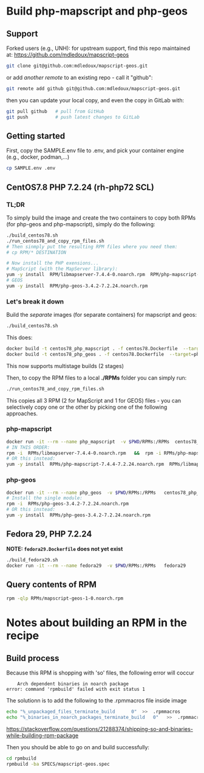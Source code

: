 # Build php-mapscript and php-geos
## Support
Forked users (e.g., UNH): for upstream support, find this repo maintained at:
https://github.com/mdledoux/mapscript-geos
```bash
git clone git@github.com:mdledoux/mapscript-geos.git
```
or add *another remote* to an existing repo - call it "github":
```bash
git remote add github git@github.com:mdledoux/mapscript-geos.git
```
then you can update your local copy, and even the copy in GitLab with:
```bash
git pull github   # pull from GitHub
git push          # push latest changes to GitLab
```



## Getting started

First, copy the SAMPLE.env file to .env, and pick your container engine (e.g., docker, podman,...)
```bash
cp SAMPLE.env .env
```


## CentOS7.8 PHP 7.2.24 (rh-php72 SCL)
### TL;DR
To simply build the image and create the two containers to copy both RPMs (for php-geos and php-mapscript), simply do the following:
```bash
./build_centos78.sh
./run_centos78_and_copy_rpm_files.sh
# Then sinmply put the resulting RPM files where you need them:
# cp RPM/* DESTINATION

# Now install the PHP exensions...
# MapScript (with the MapServer library):
yum -y install  RPM/libmapserver-7.4.4-0.noarch.rpm  RPM/php-mapscript-7.4.4-7.2.24.noarch.rpm
# GEOS
yum -y install  RPM/php-geos-3.4.2-7.2.24.noarch.rpm
```


### Let's break it down
Build the *separate* images (for separate containers) for mapscript and geos:
```bash
./build_centos78.sh
```
This does:
```bash
docker build -t centos78_php_mapscript . -f centos78.Dockerfile  --target=php_mapscript
docker build -t centos78_php_geos . -f centos78.Dockerfile  --target=php_geos
```
 

This now supports multistage builds (2 stages)

Then, to copy the RPM files to a local **./RPMs** folder you can simply run:
```bash
./run_centos78_and_copy_rpm_files.sh
```
This copies all 3 RPM (2 for MapScript and 1 for GEOS) files - you can selectively copy one or the other by picking one of the following approaches.

### php-mapscript
```bash
docker run -it --rm --name php_mapscript  -v $PWD/RPMs:/RPMs  centos78_php_mapscript
# IN THIS ORDER:
rpm -i  RPMs/libmapserver-7.4.4-0.noarch.rpm   &&  rpm -i RPMs/php-mapscript-7.4.4-7.2.24.noarch.rpm 
# OR this instead:
yum -y install  RPMs/php-mapscript-7.4.4-7.2.24.noarch.rpm  RPMs/libmapserver-7.4.4-0.noarch.rpm 
```

### php-geos
```bash
docker run -it --rm --name php_geos  -v $PWD/RPMs:/RPMs   centos78_php_geos
# Install the single module:
rpm -i  RPMs/php-geos-3.4.2-7.2.24.noarch.rpm
# OR this instead:
yum -y install  RPMs/php-geos-3.4.2-7.2.24.noarch.rpm
```


## Fedora 29, PHP 7.2.24
**NOTE:  `fedora29.Dockerfile` does not yet exist**
```bash
./build_fedora29.sh
docker run -it --rm --name fedora29  -v $PWD/RPMs:/RPMs   fedora29
```


## Query contents of RPM
```bash
rpm -qlp RPMs/mapscript-geos-1-0.noarch.rpm
```




# Notes about building an RPM in the recipe 

## Build process
Because this RPM is shopping with 'so' files, the following error will coccur
```
    Arch dependent binaries in noarch package
error: command 'rpmbuild' failed with exit status 1
```
The solutionn is to add the following to the .rpmmacros file inside image
```bash
echo "%_unpackaged_files_terminate_build      0"  >>  .rpmmacros
echo "%_binaries_in_noarch_packages_terminate_build   0"   >>  .rpmmacros
```
https://stackoverflow.com/questions/21288374/shipping-so-and-binaries-while-building-rpm-package

Then you should be able to go on and build successfully:
```bash
cd rpmbuild
rpmbuild -ba SPECS/mapscript-geos.spec 
```

